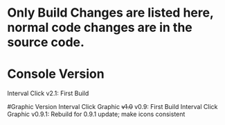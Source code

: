 # Only Build Changes are listed here, normal code changes are in the source code.

# Console Version
Interval Click v2.1: First Build

#Graphic Version
Interval Click Graphic ~~v1.0~~ v0.9: First Build
Interval Click Graphic v0.9.1: Rebuild for 0.9.1 update; make icons consistent